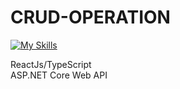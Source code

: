 # CRUD-OPERATION

[![My Skills](https://skills.thijs.gg/icons?i=react,ts,cs)](https://skills.thijs.gg)

ReactJs/TypeScript <br />
ASP.NET Core Web API
